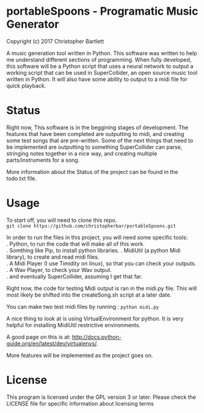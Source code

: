 <!---
  * Copyright (c) 2017 Christopher Bartlett
  * [This program is licensed under the "GPL License"]
  * Please see the file LICENSE in the source
  * distribution of this software for license terms.
-->

# portableSpoons - Programatic Music Generator

Copyright (c) 2017 Christopher Bartlett

A music generation tool written in Python.  This software was written to help me understand different sections of programming.  When fully developed, this software will be a Python script that uses a neural network to output a working script that can be used in SuperCollider, an open source music tool written in Python.  It will also have some ability to output to a midi file for quick playback.


# Status

Right now, This software is in the beggining stages of development.  The features that have been completed are outputting to midi, and creating some test songs that are pre-written.  Some of the next things that need to be implemented are outputting to something SuperCollider can parse, stringing notes together in a nice way, and creating multiple parts/instruments for a song.

More information about the Status of the project can be found in the todo.txt file.


# Usage

To start off, you will need to clone this repo.  
  `git clone https://github.com/christopherbar/portableSpoons.git`  

In order to run the files in this project, you will need some specific tools:  
  . Python, to run the code that will make all of this work.  
  . Somthing like Pip, to install python libraries.
  . MidiUtil (a python Midi library), to create and read midi files.  
  . A Midi Player (I use Timidity on linux), so that you can check your outputs.   
  . A Wav Player, to check your Wav output.  
  . and eventually SuperCollider, assuming I get that far.  
  
Right now, the code for testing Midi output is ran in the midi.py file.  This will most likely be shifted into the createSong.sh script at a later date.

You can make two test midi files by running :
 `python midi.py`

A nice thing to look at is using VirtualEnvironment for python.  It is very helpful for installing MidiUtil restrictive environments.  

A good page on this is at: http://docs.python-guide.org/en/latest/dev/virtualenvs/.  

More features will be implemented as the project goes on.


# License

This program is licensed under the GPL version 3 or later. Please check the LICENSE file for specific information about licensing terms



